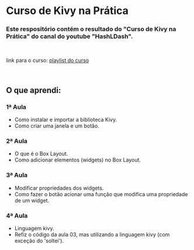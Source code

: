 # Curso de Kivy na Prática

### Este respositório contém o resultado do "Curso de Kivy na Prática" do canal do youtube "HashLDash".

<br>

link para o curso: <a href="https://www.youtube.com/watch?v=WiyF3VsL5dY&list=PLsMpSZTgkF5AV1FmALMgW8W-TvrfR3nrs">playlist do curso</a>

<br>

## O que aprendi:

### 1ª Aula
<p> 
    <ul>
        <li>Como instalar e importar a biblioteca Kivy.</li>
        <li>Como criar uma janela e um botão.</li>
    </ul>
</p>

### 2ª Aula
<p> 
    <ul>
        <li>O que é o Box Layout.</li>
        <li>Como adicionar elementos (widgets) no Box Layout.</li>
    </ul>
</p>

### 3ª Aula
<p> 
    <ul>
        <li>Modificar propriedades dos widgets. </li>
        <li>Como fazer o botão acionar uma função que modifica uma propriedade de um widget.</li>
    </ul>
</p>

### 4ª Aula
<p> 
    <ul>
        <li>Linguagem kivy. </li>
        <li>Refiz o código da aula 03, mas utilizando a linguagem kivy (com exceção do 'soltei').</li>
    </ul>
</p>